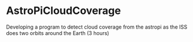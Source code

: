 # AstroPiCloudCoverage
Developing a program to detect cloud coverage from the astropi as the 
ISS does two orbits around the Earth (3 hours)
